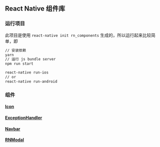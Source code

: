 ## React Native 组件库

### 运行项目

此项目是使用 `react-native init rn_components` 生成的，所以运行起来比较简单，即

```bash
// 安装依赖
yarn
// 运行 js bundle server
npm run start

react-native run-ios
// or
react-native run-android
```

### 组件

#### [Icon](./src/icon/README.md)

#### [ExceptionHandler](./src/exception_handler/README.md)

#### [Navbar](./src/navbar/README.md)

#### [RNModal](./src/rn_modal/README.md)